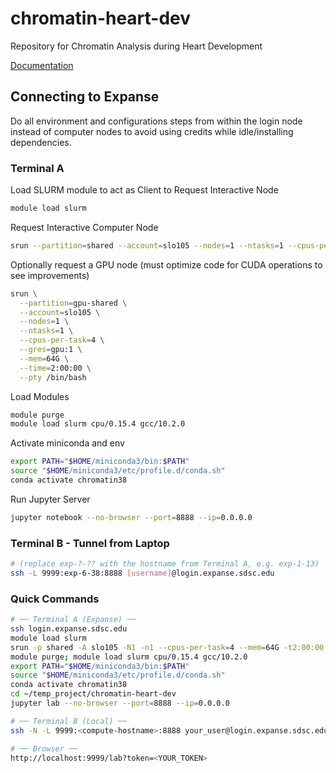 # chromatin-heart-dev

Repository for Chromatin Analysis during Heart Development

[Documentation](https://jet-shop-359.notion.site/Chromatin-Heart-Bioinformatics-Steps-19201216da2880f68376c4193d9109f7)



## Connecting to Expanse

Do all environment and configurations steps from within the login node instead of computer nodes to avoid using credits while idle/installing dependencies.

### Terminal A

Load SLURM module to act as Client to Request Interactive Node

```bash
module load slurm
```

Request Interactive Computer Node

```bash
srun --partition=shared --account=slo105 --nodes=1 --ntasks=1 --cpus-per-task=4 --mem=64G --time=2:00:00 --pty /bin/bash
```

Optionally request a GPU node (must optimize code for CUDA operations to see improvements)

```bash
srun \
  --partition=gpu-shared \
  --account=slo105 \
  --nodes=1 \
  --ntasks=1 \
  --cpus-per-task=4 \
  --gres=gpu:1 \
  --mem=64G \
  --time=2:00:00 \
  --pty /bin/bash
```

Load Modules

```bash
module purge
module load slurm cpu/0.15.4 gcc/10.2.0
```

Activate miniconda and env

```bash
export PATH="$HOME/miniconda3/bin:$PATH"
source "$HOME/miniconda3/etc/profile.d/conda.sh"
conda activate chromatin38
```

Run Jupyter Server

```bash
jupyter notebook --no-browser --port=8888 --ip=0.0.0.0
```

### Terminal B - Tunnel from Laptop

```bash
# (replace exp-?-?? with the hostname from Terminal A, e.g. exp-1-13)
ssh -L 9999:exp-6-38:8888 [username]@login.expanse.sdsc.edu 
```

### Quick Commands

```bash
# ── Terminal A (Expanse) ──
ssh login.expanse.sdsc.edu
module load slurm
srun -p shared -A slo105 -N1 -n1 --cpus-per-task=4 --mem=64G -t2:00:00 --pty bash -l
module purge; module load slurm cpu/0.15.4 gcc/10.2.0
export PATH="$HOME/miniconda3/bin:$PATH"
source "$HOME/miniconda3/etc/profile.d/conda.sh"
conda activate chromatin38
cd ~/temp_project/chromatin-heart-dev
jupyter lab --no-browser --port=8888 --ip=0.0.0.0

# ── Terminal B (Local) ──
ssh -N -L 9999:<compute-hostname>:8888 your_user@login.expanse.sdsc.edu

# ── Browser ──
http://localhost:9999/lab?token=<YOUR_TOKEN>
```

